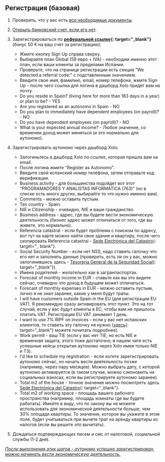## Регистрация (базовая)

1. Проверить, что у вас есть [все необходимые документы](#необходимые-документы-для-регистрации-autónomo).

2. [Открыть банковский счет, если его нет](#какой-банковский-счет-и-какой-банк-использовать).

3. Зарегистрироваться по **[реферальной ссылке](https://bit.ly/xolosignup){:
   target="_blank"}** (бонус 50 € на ваш счет за регистрацию):
    - Жмите кнопку Sign Up справа сверху.
    - Выбирайте план Global (59 евро + IVA) - необходим именно этот план,
      если ваши клиенты за пределами Испании.
    - Проверьте, что на странице регистрации есть секция "We detected a
      referral code:" с подставленным значением.
    - Введите свое имя, фамилию, email, номер телефона, жмите Sign Up - после
      чего ссылка для логина в дашборд Xolo придет вам на почту.
    - Do you reside in Spain? (living here for more than 183 days in a year)
      or plan to be? - YES
    - Are you registered as an autónomo in Spain - NO
    - Do you plan to immediately have dependent employees (on payroll)? - NO
    - Do you have dependent employees (on payroll)? - NO
    - What is your expected annual income? - Любое значение, со временем
      доход может меняться (и это нормально для аутономо).

4. Зарегистрировать аутономо через дашборд Xolo:
    - Залогиньтесь в дашборд Xolo по ссылке, которая пришла вам на email.
    - После логина жмите "Register as Autonomo".
    - Введите свой испанский номер телефона, затем отправьте код верификации.
    - Business activity - для большинства подойдет вот этот “PROGRAMADORES Y
      ANALISTAS INFORMATICA (763)” (но в списке есть много других,
      выбирайте то что нужно именно вам).
    - Comments - можно оставить пустым.
    - Tax country - Spain.
    - NIE и Citizenship - очевидно, NIE и ваше гражданство.
    - Business address - адрес, где вы будете вести экономическую
      деятельность (бизнес адрес может отличаться от того, где вы живете, это
      нормально).
    - Referencia catastral - если будет проблема с поиском по адресу, вот тут
      на карте можно найти свое здание и квартиру, после чего
      скопировать Referencia
      catastral - [Sede Electrónica del Catastro](https://www1.sedecatastro.gob.es/cartografia/mapa.aspx){:
      target="_
      blank"}.
    - Social Security Number - если нет NSS, надо ставить галочку что его нет
      и заполнять данные (проверить, есть ли он у вас, можно
      залогинившись
      здесь - [Tesorería General de la Seguridad Social](https://portal.seg-social.gob.es/wps/portal/importass/importass/bienvenida){:
      target="_blank"}).
    - Имена родителей - желательно как в загранпаспортах.
    - Forecast of monthly income in EUR - ставьте как вы это видите сейчас,
      очевидно что доход в будущем может отличаться.
    - Forecast of monthly expenses in EUR - можно оставить пустым, лично я не
      знал заранее, какие у меня будут траты.
    - I will have customers outside Spain in the EU (для регистрации EU VAT).
      Я рекомендую сразу активировать этот пункт. Это на тот
      случай, если у вас будут клиенты в ЕС, чтобы вам не пришлось платить
      VAT. Регистрация EU VAT занимает 1 день.
    - I want to use 7% IRPF on invoices - если у вас нет испанских клиентов,
      то ставить эту галочку не
      нужно ([здесь](https://www.xolo.io/es-en/faq/xolo-spain/category/platform/article/can-i-make-invoices-with-7-irpf-personal-income-tax-withhold){:
      target="_blank"}
      можете почитать
      подробнее).
    - Work permit - ваш TIE (если у вас нет TIE, но есть NIE и временная защита, этого тоже
      достаточно; в нашем чате есть успешные кейсы открытия аутономо через
      Xolo имея только NIE и ТЗ).
    - I'd like to schedule my registration - если хотите зарегистрировать
      аутономо сейчас, но начать вести деятельность позже (например,
      через пару месяцев). Можно выбрать дату, с которой аутономо
      активируется (в таком случае, можно сэкономить на социальных взносах,
      если
      вы регистрируете аутономо заранее).
    - Total m2 of the house - точное значение можно посмотреть
      здесь [Sede Electrónica del Catastro](https://www1.sedecatastro.gob.es/cartografia/mapa.aspx){:
      target="_blank"}.
    - Total m2 of working space - площадь вашего рабочего пространства
      (например, площадь комнаты где вы будете работать). Имейте в виду,
      что по закону вы не можете использовать для экономической деятельности
      больше, чем 30% площади квартиры. То значение, которое вы
      укажете в этом поле, будет учитываться при вычете трат на аренду
      квартиры из налогов (если вы решите это вычитать).

5. Дождаться подтверждающих писем и смс от налоговой, социальной службы (1-2
   дня).

*<u>После выполнения этих шагов - аутономо успешно зарегистрирован, можно
начинать вести экономическую деятельность.</u>*
